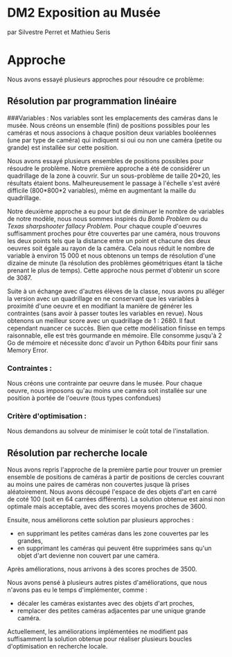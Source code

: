 # DM2 Exposition au Musée

par Silvestre Perret et Mathieu Seris

# Approche
Nous avons essayé plusieurs approches pour résoudre ce problème:

## Résolution par programmation linéaire
###Variables :
Nos variables sont les emplacements des caméras dans le musée. Nous créons un ensemble (fini) de positions possibles pour les caméras et nous associons à chaque position deux variables booléennes (une par type de caméra) qui indiquent si oui ou non une caméra (petite ou grande) est installée sur cette position.

Nous avons essayé plusieurs ensembles de positions possibles pour résoudre le problème.
Notre première approche a été de considérer un quadrillage de la zone à couvrir. Sur un sous-problème de taille 20\*20, les résultats étaient bons. Malheureusement le passage à l'échelle s'est avéré difficile (800\*800\*2 variables), même en augmentant la maille du quadrillage.

Notre deuxième approche a eu pour but de diminuer le nombre de variables de notre modèle, nous nous sommes inspirés du *Bomb Problem* ou du *Texas sharpshooter fallacy Problem*. Pour chaque couple d'oeuvres suffisamment proches pour être couvertes par une caméra, nous trouvons les deux points tels que la distance entre un point et chacune des deux oeuvres soit égale au rayon de la caméra. Cela nous réduit le nombre de variable à environ 15 000 et nous obtenons un temps de résolution d'une dizaine de minute (la résolution des problèmes géométriques étant la tâche prenant le plus de temps). Cette approche nous permet d'obtenir un score de 3087.

Suite à un échange avec d'autres élèves de la classe, nous avons pu alléger la version avec un quadrillage en ne conservant que les variables à proximité d'une oeuvre et en modifiant la manière de générer les contraintes (sans avoir à passer toutes les variables en revue). Nous obtenons un meilleur score avec un quadrillage de 1 : 2680. Il faut cependant nuancer ce succès. Bien que cette modélisation finisse en temps raisonnable, elle est très gourmande en mémoire. Elle consomme jusqu'à 2 Go de mémoire et nécessite donc d'avoir un Python 64bits pour finir sans Memory Error.


### Contraintes :
Nous créons une contrainte par oeuvre dans le musée. Pour chaque oeuvre, nous imposons qu'au moins une caméra soit installée sur une position à portée de l'oeuvre (tous types confondues) 


### Critère d'optimisation :
Nous demandons au solveur de minimiser le coût total de l'installation.


## Résolution par recherche locale
Nous avons repris l'approche de la première partie pour trouver un premier ensemble de positions de caméras à partir de 
positions de cercles couvrant au moins une paires de caméras non couvertes jusque là prises aléatoirement. Nous avons découpé 
l'espace de des objets d'art en carré de coté 100 (soit en 64 carrées différents). La solution obtenue est ainsi non optimale
mais acceptable, avec des scores moyens proches de 3600.

Ensuite, nous améliorons cette solution par plusieurs approches :
* en supprimant les petites caméras dans les zone couvertes par les grandes,
* en supprimant les caméras qui peuvent être supprimées sans qu'un objet d'art devienne non couvert par une caméra.

Après améliorations, nous arrivons à des scores proches de 3500.


Nous avons pensé à plusieurs autres pistes d'améliorations, que nous n'avons pas eu le temps d'implémenter, comme :
* décaler les caméras existantes avec des objets d'art proches,
* remplacer des petites caméras adjacentes par une unique grande caméra.

Actuellement, les améliorations implémentées ne modifient pas suffisamment la solution obtenue pour réaliser plusieurs boucles
d'optimisation en recherche locale.